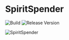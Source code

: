 # SpiritSpender

![Build](https://github.com/tomat3/SpiritSpender/workflows/build-and-test/badge.svg)
![Release Version](https://github.com/tomat3/SpiritSpender/workflows/Build%20and%20Deploy%20to%20DockerHub/badge.svg)

![SpiritSpender](Doc/IMG_20200702_135323.jpg)

